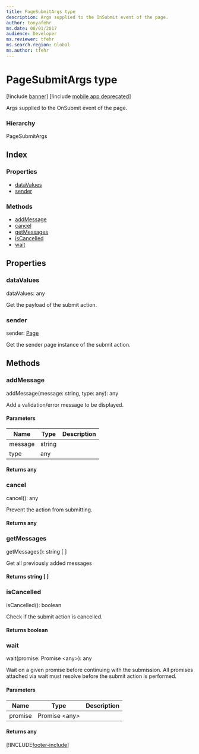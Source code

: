 ```yaml
---
title: PageSubmitArgs type
description: Args supplied to the OnSubmit event of the page.
author: tonyafehr
ms.date: 08/01/2017
audience: Developer
ms.reviewer: tfehr
ms.search.region: Global
ms.author: tfehr
---
```


# PageSubmitArgs type

[!include [banner](../../../../includes/banner.md)]
[!include [mobile app deprecated](../includes/mobile-app-deprecation-banner.md)]

Args supplied to the OnSubmit event of the page.

### Hierarchy

PageSubmitArgs <br>

## Index

### Properties

* [dataValues](view-model-ipage-ipagesubmitargs.md#datavalues)
* [sender](view-model-ipage-ipagesubmitargs.md#sender)

### Methods

* [addMessage](view-model-ipage-ipagesubmitargs.md#addmessage)
* [cancel](view-model-ipage-ipagesubmitargs.md#cancel)
* [getMessages](view-model-ipage-ipagesubmitargs.md#getmessages)
* [isCancelled](view-model-ipage-ipagesubmitargs.md#iscancelled)
* [wait](view-model-ipage-ipagesubmitargs.md#wait)

## Properties

### dataValues

dataValues: any

Get the payload of the submit action.


### sender

sender: [Page](view-model-ipage-ipage.md)

Get the sender page instance of the submit action.


## Methods

### addMessage


addMessage(message: string, type: any): any

Add a validation/error message to be displayed.


#### Parameters

| Name | Type | Description |
| ---- | ---- | ----------- |
| message|string||
| type|any||

#### Returns any

### cancel


cancel(): any

Prevent the action from submitting.

#### Returns any

### getMessages


getMessages(): string [ ]

Get all previously added messages

#### Returns string [ ]



### isCancelled


isCancelled(): boolean

Check if the submit action is cancelled.

#### Returns boolean



### wait


wait(promise: Promise &lt;any&gt;): any

Wait on a given promise before continuing with the submission.
All promises attached via wait must resolve before the submit action is performed.


#### Parameters

| Name | Type | Description |
| ---- | ---- | ----------- |
| promise|Promise &lt;any&gt;||

#### Returns any



[!INCLUDE[footer-include](../../../../../../includes/footer-banner.md)]
